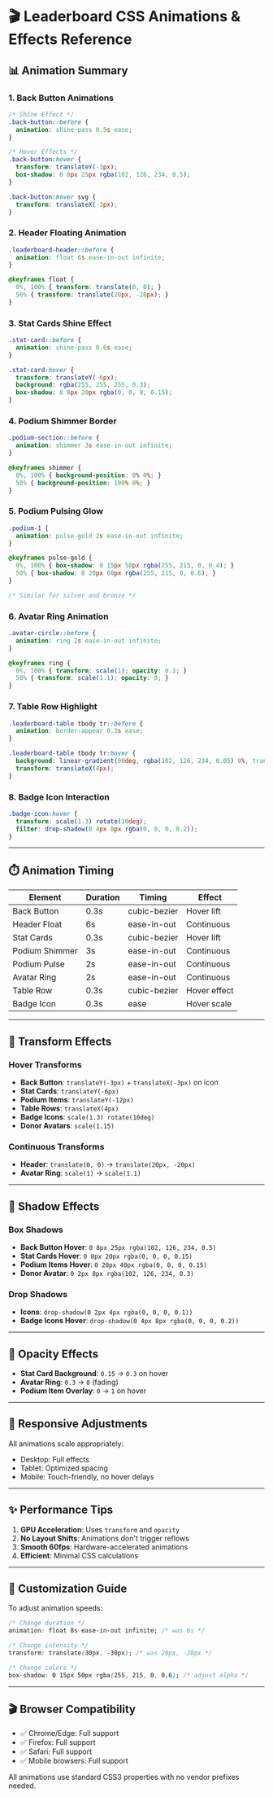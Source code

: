 # 🎬 Leaderboard CSS Animations & Effects Reference

## 📊 Animation Summary

### 1. **Back Button Animations**
```css
/* Shine Effect */
.back-button::before {
  animation: shine-pass 0.5s ease;
}

/* Hover Effects */
.back-button:hover {
  transform: translateY(-3px);
  box-shadow: 0 8px 25px rgba(102, 126, 234, 0.5);
}

.back-button:hover svg {
  transform: translateX(-3px);
}
```

### 2. **Header Floating Animation**
```css
.leaderboard-header::before {
  animation: float 6s ease-in-out infinite;
}

@keyframes float {
  0%, 100% { transform: translate(0, 0); }
  50% { transform: translate(20px, -20px); }
}
```

### 3. **Stat Cards Shine Effect**
```css
.stat-card::before {
  animation: shine-pass 0.6s ease;
}

.stat-card:hover {
  transform: translateY(-6px);
  background: rgba(255, 255, 255, 0.3);
  box-shadow: 0 8px 20px rgba(0, 0, 0, 0.15);
}
```

### 4. **Podium Shimmer Border**
```css
.podium-section::before {
  animation: shimmer 3s ease-in-out infinite;
}

@keyframes shimmer {
  0%, 100% { background-position: 0% 0%; }
  50% { background-position: 100% 0%; }
}
```

### 5. **Podium Pulsing Glow**
```css
.podium-1 {
  animation: pulse-gold 2s ease-in-out infinite;
}

@keyframes pulse-gold {
  0%, 100% { box-shadow: 0 15px 50px rgba(255, 215, 0, 0.4); }
  50% { box-shadow: 0 20px 60px rgba(255, 215, 0, 0.6); }
}

/* Similar for silver and bronze */
```

### 6. **Avatar Ring Animation**
```css
.avatar-circle::before {
  animation: ring 2s ease-in-out infinite;
}

@keyframes ring {
  0%, 100% { transform: scale(1); opacity: 0.3; }
  50% { transform: scale(1.1); opacity: 0; }
}
```

### 7. **Table Row Highlight**
```css
.leaderboard-table tbody tr::before {
  animation: border-appear 0.3s ease;
}

.leaderboard-table tbody tr:hover {
  background: linear-gradient(90deg, rgba(102, 126, 234, 0.05) 0%, transparent 100%);
  transform: translateX(4px);
}
```

### 8. **Badge Icon Interaction**
```css
.badge-icon:hover {
  transform: scale(1.3) rotate(10deg);
  filter: drop-shadow(0 4px 8px rgba(0, 0, 0, 0.2));
}
```

---

## ⏱️ Animation Timing

| Element | Duration | Timing | Effect |
|---------|----------|--------|--------|
| Back Button | 0.3s | cubic-bezier | Hover lift |
| Header Float | 6s | ease-in-out | Continuous |
| Stat Cards | 0.3s | cubic-bezier | Hover lift |
| Podium Shimmer | 3s | ease-in-out | Continuous |
| Podium Pulse | 2s | ease-in-out | Continuous |
| Avatar Ring | 2s | ease-in-out | Continuous |
| Table Row | 0.3s | cubic-bezier | Hover effect |
| Badge Icon | 0.3s | ease | Hover scale |

---

## 🎨 Transform Effects

### Hover Transforms
- **Back Button**: `translateY(-3px)` + `translateX(-3px)` on icon
- **Stat Cards**: `translateY(-6px)`
- **Podium Items**: `translateY(-12px)`
- **Table Rows**: `translateX(4px)`
- **Badge Icons**: `scale(1.3) rotate(10deg)`
- **Donor Avatars**: `scale(1.15)`

### Continuous Transforms
- **Header**: `translate(0, 0)` → `translate(20px, -20px)`
- **Avatar Ring**: `scale(1)` → `scale(1.1)`

---

## 🌈 Shadow Effects

### Box Shadows
- **Back Button Hover**: `0 8px 25px rgba(102, 126, 234, 0.5)`
- **Stat Cards Hover**: `0 8px 20px rgba(0, 0, 0, 0.15)`
- **Podium Items Hover**: `0 20px 40px rgba(0, 0, 0, 0.15)`
- **Donor Avatar**: `0 2px 8px rgba(102, 126, 234, 0.3)`

### Drop Shadows
- **Icons**: `drop-shadow(0 2px 4px rgba(0, 0, 0, 0.1))`
- **Badge Icons Hover**: `drop-shadow(0 4px 8px rgba(0, 0, 0, 0.2))`

---

## 🎯 Opacity Effects

- **Stat Card Background**: `0.15` → `0.3` on hover
- **Avatar Ring**: `0.3` → `0` (fading)
- **Podium Item Overlay**: `0` → `1` on hover

---

## 📱 Responsive Adjustments

All animations scale appropriately:
- Desktop: Full effects
- Tablet: Optimized spacing
- Mobile: Touch-friendly, no hover delays

---

## ✨ Performance Tips

1. **GPU Acceleration**: Uses `transform` and `opacity`
2. **No Layout Shifts**: Animations don't trigger reflows
3. **Smooth 60fps**: Hardware-accelerated animations
4. **Efficient**: Minimal CSS calculations

---

## 🔧 Customization Guide

To adjust animation speeds:
```css
/* Change duration */
animation: float 8s ease-in-out infinite; /* was 6s */

/* Change intensity */
transform: translate(30px, -30px); /* was 20px, -20px */

/* Change colors */
box-shadow: 0 15px 50px rgba(255, 215, 0, 0.6); /* adjust alpha */
```

---

## 🎬 Browser Compatibility

- ✅ Chrome/Edge: Full support
- ✅ Firefox: Full support
- ✅ Safari: Full support
- ✅ Mobile browsers: Full support

All animations use standard CSS3 properties with no vendor prefixes needed.

